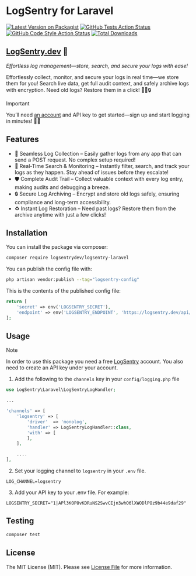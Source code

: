# LogSentry for Laravel

[![Latest Version on Packagist](https://img.shields.io/packagist/v/logsentrydev/logsentry-laravel.svg?style=flat-square)](https://packagist.org/packages/logsentrydev/logsentry-laravel)
[![GitHub Tests Action Status](https://img.shields.io/github/actions/workflow/status/logsentrydev/logsentry-laravel/run-tests.yml?branch=main&label=tests&style=flat-square)](https://github.com/logsentrydev/logsentry-laravel/actions?query=workflow%3Arun-tests+branch%3Amain)
[![GitHub Code Style Action Status](https://img.shields.io/github/actions/workflow/status/logsentrydev/logsentry-laravel/fix-php-code-style-issues.yml?branch=main&label=code%20style&style=flat-square)](https://github.com/logsentrydev/logsentry-laravel/actions?query=workflow%3A"Fix+PHP+code+style+issues"+branch%3Amain)
[![Total Downloads](https://img.shields.io/packagist/dt/logsentrydev/logsentry-laravel.svg?style=flat-square)](https://packagist.org/packages/logsentrydev/logsentry-laravel)

## [LogSentry.dev](https://logsentry.dev) 👋 

*Effortless log management—store, search, and secure your logs with ease!*

Effortlessly collect, monitor, and secure your logs in real time—we store them for you! Search live data, get full audit context, and safely archive logs with encryption. Need old logs? Restore them in a click! 🚀🔎🔒

> [!IMPORTANT]
> You’ll need [an account](https://logsentry.dev) and API key to get started—sign up and start logging in minutes! 🔑🚀

## Features

- 🚀 Seamless Log Collection – Easily gather logs from any app that can send a POST request. No complex setup required!
- 🔎 Real-Time Search & Monitoring – Instantly filter, search, and track your logs as they happen. Stay ahead of issues before they escalate!
- 🛡️ Complete Audit Trail – Collect valuable context with every log entry, making audits and debugging a breeze.
- 🔒 Secure Log Archiving – Encrypt and store old logs safely, ensuring compliance and long-term accessibility.
- ♻️ Instant Log Restoration – Need past logs? Restore them from the archive anytime with just a few clicks!

## Installation

You can install the package via composer:

```bash
composer require logsentrydev/logsentry-laravel
```

You can publish the config file with:

```bash
php artisan vendor:publish --tag="logsentry-config"
```

This is the contents of the published config file:

```php
return [
    'secret' => env('LOGSENTRY_SECRET'),
    'endpoint' => env('LOGSENTRY_ENDPOINT', 'https://logsentry.dev/api/v1/event'),
];
```

## Usage

> [!NOTE]
> In order to use this package you need a free [LogSentry](https://logsentry.dev) account. You also need to create an API key under your account.



1. Add the following to the `channels` key in your `config/logging.php` file
```php
use LogSentry\Laravel\LogSentryLogHandler;

...

'channels' => [
    'logsentry' => [
        'driver'  => 'monolog',
        'handler' => LogSentryLogHandler::class,
        'with' => [
        ],
    ],

    ....
],
```

2. Set your logging channel to `logsentry` in your `.env` file.

```
LOG_CHANNEL=logsentry
```

3. Add your API key to your .env file. For example:
```
LOGSENTRY_SECRET="1|APl3KOP8vKDRuNS2SwvCEjn3whO6lXWODlPOz9b44e9daf29"
```



## Testing

```bash
composer test
```

## License

The MIT License (MIT). Please see [License File](LICENSE.md) for more information.

